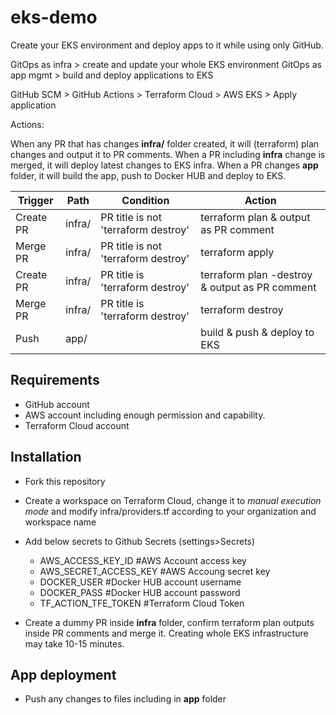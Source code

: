 # eks-demo
Create your EKS environment and deploy apps to it while using only GitHub.

GitOps as infra > create and update your whole EKS environment
GitOps as app mgmt > build and deploy applications to EKS

GitHub SCM > GitHub Actions > Terraform Cloud > AWS EKS > Apply application

Actions:


When any PR that has changes **infra/** folder created, it will (terraform) plan changes and output it to PR comments.
When a PR including **infra** change is merged, it will deploy latest changes to EKS infra.
When a PR changes **app** folder, it will build the app, push to Docker HUB and deploy to EKS.

|**Trigger**|**Path**|**Condition**|**Action**|
|-|-|-|-|
|Create PR|infra/|PR title is not 'terraform destroy'|terraform plan & output as PR comment|
|Merge PR|infra/|PR title is not 'terraform destroy'|terraform apply|
|Create PR|infra/|PR title is 'terraform destroy'|terraform plan -destroy & output as PR comment|
|Merge PR|infra/|PR title is 'terraform destroy'|terraform destroy|
|Push|app/| |build & push & deploy to EKS|

## Requirements
- GitHub account
- AWS account including enough permission and capability.
- Terraform Cloud account

## Installation

- Fork this repository

- Create a workspace on Terraform Cloud, change it to *manual execution mode* and modify infra/providers.tf according to your organization and workspace name

- Add below secrets to Github Secrets (settings>Secrets)
    - AWS_ACCESS_KEY_ID      #AWS Account access key
    - AWS_SECRET_ACCESS_KEY  #AWS Accoung secret key
    - DOCKER_USER            #Docker HUB account username
    - DOCKER_PASS            #Docker HUB account password
    - TF_ACTION_TFE_TOKEN    #Terraform Cloud Token

- Create a dummy PR inside **infra** folder, confirm terraform plan outputs inside PR comments and merge it. Creating whole EKS infrastructure may take 10-15 minutes.

## App deployment
- Push any changes to files including in **app** folder



